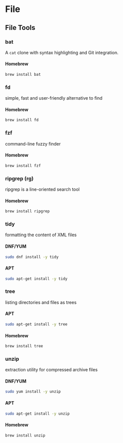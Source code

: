 # File

## File Tools

### bat

A `cat` clone with syntax highlighting and Git integration.

#### Homebrew

```sh
brew install bat
```

### fd

simple, fast and user-friendly alternative to find

#### Homebrew

```sh
brew install fd
```

### fzf

command-line fuzzy finder

#### Homebrew

```sh
brew install fzf
```

### ripgrep (rg)

ripgrep is a line-oriented search tool

#### Homebrew

```sh
brew install ripgrep
```

### tidy

formatting the content of XML files

#### DNF/YUM

```bash
sudo dnf install -y tidy
```

#### APT

```bash
sudo apt-get install -y tidy
```

### tree

listing directories and files as trees

#### APT

```bash
sudo apt-get install -y tree
```

#### Homebrew

```sh
brew install tree
```

### unzip

extraction utility for compressed archive files

#### DNF/YUM

```bash
sudo yum install -y unzip
```

#### APT

```bash
sudo apt-get install -y unzip
```

#### Homebrew

```sh
brew install unzip
```
